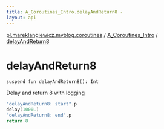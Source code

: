 ```yaml
---
title: A_Coroutines_Intro.delayAndReturn8 - 
layout: api
---
```


<div class='api-docs-breadcrumbs'><a href="../index.html">pl.mareklangiewicz.myblog.coroutines</a> / <a href="index.html">A_Coroutines_Intro</a> / <a href=".">delayAndReturn8</a></div>

# delayAndReturn8

<div class="signature"><code><span class="keyword">suspend</span> <span class="keyword">fun </span><span class="identifier">delayAndReturn8</span><span class="symbol">(</span><span class="symbol">)</span><span class="symbol">: </span><span class="identifier">Int</span></code></div>

Delay and return 8 with logging

``` kotlin
"delayAndReturn8: start".p
delay(1000L)
"delayAndReturn8: end".p
return 8
```

